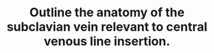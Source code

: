 ---
title: "Outline the anatomy of the subclavian vein relevant to central venous line insertion."
entityType: SAQ
exam: PEX
college: CICM
year: 2016
sitting: A
question: 16
passRate: 38
EC_expectedDomains:
- "It was expected candidates could detail course (from origin to end) and relations of subclavian vein."
- "This could then be used to highlight how these features may be relevant to central venous line insertion (proximity of subclavian artery or pleura creating the possibility of inadverant arterial puncture or pneumothorax."
EC_errorsCommon:
- "Many candidates failed to mention drainage of external jugular vein and thoracic duct and right lymphatic ducts into the subclavian veins."
- "Care should be taken ensuring accuracy (e.g. some mentioned dome of diaphragm instead of pleura or IVC instead of SVC)."
EC_extraCredit:
- "Answers to anatomy questions can be generally structured by considered the origin and ending of the structure, the surface landmarks and the relations (medial / lateral / anterior / posterior) and this would have worked well in this question."
EC_errorsCommon:
- "Candidates should ensure diagrams are accurate and well labelled and they use appropriate anatomical terminology rather than vague terms such as “in front”."
---